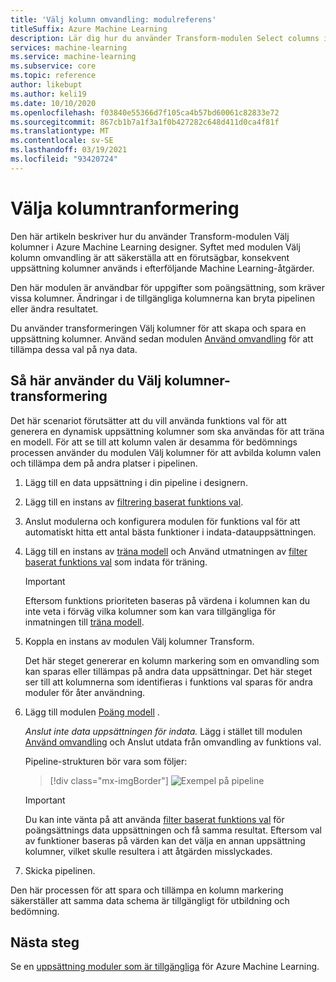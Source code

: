 ```yaml
---
title: 'Välj kolumn omvandling: modulreferens'
titleSuffix: Azure Machine Learning
description: Lär dig hur du använder Transform-modulen Select columns i Azure Machine Learning designer för att utföra en SELECT-omvandling.
services: machine-learning
ms.service: machine-learning
ms.subservice: core
ms.topic: reference
author: likebupt
ms.author: keli19
ms.date: 10/10/2020
ms.openlocfilehash: f03840e55366d7f105ca4b57bd60061c82833e72
ms.sourcegitcommit: 867cb1b7a1f3a1f0b427282c648d411d0ca4f81f
ms.translationtype: MT
ms.contentlocale: sv-SE
ms.lasthandoff: 03/19/2021
ms.locfileid: "93420724"
---
```

# <a name="select-columns-transform"></a>Välja kolumntranformering

Den här artikeln beskriver hur du använder Transform-modulen Välj kolumner i Azure Machine Learning designer. Syftet med modulen Välj kolumn omvandling är att säkerställa att en förutsägbar, konsekvent uppsättning kolumner används i efterföljande Machine Learning-åtgärder.

Den här modulen är användbar för uppgifter som poängsättning, som kräver vissa kolumner. Ändringar i de tillgängliga kolumnerna kan bryta pipelinen eller ändra resultatet.

Du använder transformeringen Välj kolumner för att skapa och spara en uppsättning kolumner. Använd sedan modulen [Använd omvandling](apply-transformation.md) för att tillämpa dessa val på nya data.

## <a name="how-to-use-select-columns-transform"></a>Så här använder du Välj kolumner-transformering

Det här scenariot förutsätter att du vill använda funktions val för att generera en dynamisk uppsättning kolumner som ska användas för att träna en modell. För att se till att kolumn valen är desamma för bedömnings processen använder du modulen Välj kolumner för att avbilda kolumn valen och tillämpa dem på andra platser i pipelinen.

1. Lägg till en data uppsättning i din pipeline i designern.

2. Lägg till en instans av [filtrering baserat funktions val](filter-based-feature-selection.md).

3. Anslut modulerna och konfigurera modulen för funktions val för att automatiskt hitta ett antal bästa funktioner i indata-datauppsättningen.

4. Lägg till en instans av [träna modell](train-model.md) och Använd utmatningen av [filter baserat funktions val](filter-based-feature-selection.md) som indata för träning.

    > [!IMPORTANT]
    > Eftersom funktions prioriteten baseras på värdena i kolumnen kan du inte veta i förväg vilka kolumner som kan vara tillgängliga för inmatningen till [träna modell](train-model.md).  
5. Koppla en instans av modulen Välj kolumner Transform. 

    Det här steget genererar en kolumn markering som en omvandling som kan sparas eller tillämpas på andra data uppsättningar. Det här steget ser till att kolumnerna som identifieras i funktions val sparas för andra moduler för åter användning.

6. Lägg till modulen [Poäng modell](score-model.md) . 

   *Anslut inte data uppsättningen för indata.* Lägg i stället till modulen [Använd omvandling](apply-transformation.md) och Anslut utdata från omvandling av funktions val.

   Pipeline-strukturen bör vara som följer:

   > [!div class="mx-imgBorder"]
   > ![Exempel på pipeline](media/module/filter-based-feature-selection-score.png)

   > [!IMPORTANT]
   > Du kan inte vänta på att använda [filter baserat funktions val](filter-based-feature-selection.md) för poängsättnings data uppsättningen och få samma resultat. Eftersom val av funktioner baseras på värden kan det välja en annan uppsättning kolumner, vilket skulle resultera i att åtgärden misslyckades.
    
7. Skicka pipelinen.

Den här processen för att spara och tillämpa en kolumn markering säkerställer att samma data schema är tillgängligt för utbildning och bedömning.


## <a name="next-steps"></a>Nästa steg

Se en [uppsättning moduler som är tillgängliga](module-reference.md) för Azure Machine Learning. 

